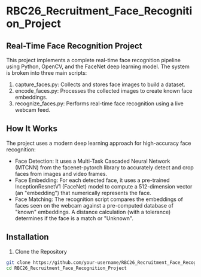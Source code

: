 # RBC26_Recruitment_Face_Recognition_Project

## Real-Time Face Recognition Project

This project implements a complete real-time face recognition pipeline using Python, OpenCV, and the FaceNet deep learning model. The system is broken into three main scripts:

1. capture_faces.py: Collects and stores face images to build a dataset.
2. encode_faces.py: Processes the collected images to create known face embeddings.
3. recognize_faces.py: Performs real-time face recognition using a live webcam feed.

## How It Works

The project uses a modern deep learning approach for high-accuracy face recognition:

- Face Detection: It uses a Multi-Task Cascaded Neural Network (MTCNN) from the facenet-pytorch library to accurately detect and crop faces from images and video frames.
- Face Embedding: For each detected face, it uses a pre-trained InceptionResnetV1 (FaceNet) model to compute a 512-dimension vector (an "embedding") that numerically represents the face.
- Face Matching: The recognition script compares the embeddings of faces seen on the webcam against a pre-computed database of "known" embeddings. A distance calculation (with a tolerance) determines if the face is a match or "Unknown".

## Installation

1. Clone the Repository
```bash
git clone https://github.com/your-username/RBC26_Recruitment_Face_Recognition_Project.git
cd RBC26_Recruitment_Face_Recognition_Project
```
